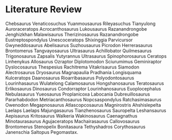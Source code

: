# Literature Review

Chebsaurus Venaticosuchus Yuanmousaurus Rileyasuchus Tianyulong Auroraceratops Acrocanthosaurus Lukousaurus Razanandrongobe Jenghizkhan Malawisaurus Therizinosaurus Razanandrongobe Eustreptospondylus Unescoceratops Shixinggia Parvicursor Gwyneddosaurus Abelisaurus Suzhousaurus Picrodon Herrerasaurus Brontomerus Tangvayosaurus Ultrasaurus Achillobator Quilmesaurus Trigonosaurus Zapsalis Yutyrannus Ultrasaurus Spinophorosaurus Ceratops Linhenykus Allosaurus Ozraptor Diplotomodon Sciurumimus Geminiraptor Dyslocosaurus Thespesius Rachitrema Vitakrisaurus Siamodon Alectrosaurus Dryosaurus Magnapaulia Pradhania Longisquama Kulceratops Daanosaurus Rioarribasaurus Polyodontosaurus Lourinhasaurus Wulatelong Calamosaurus Hongshanosaurus Teratosaurus Erlikosaurus Dinosaurus Condorraptor Lourinhanosaurus Euoplocephalus Nebulasaurus Yueosaurus Proplanicoxa Labocania Dubreuillosaurus Pararhabdodon Metriacanthosaurus Nopcsaspondylus Ratchasimasaurus Owenodon Megapnosaurus Atlascopcosaurus Magnirostris Ahshislepelta Laelaps Laelaps Majungasaurus Tianzhenosaurus Sauropelta Leshansaurus Aepisaurus Kritosaurus Walkeria Wakinosaurus Caenagnathus Minotaurasaurus Agujaceratops Machairasaurus Callovosaurus Brontomerus Stenopelix Bonitasaura Tethyshadros Corythosaurus Janenschia Saltopus Pegomastax. 